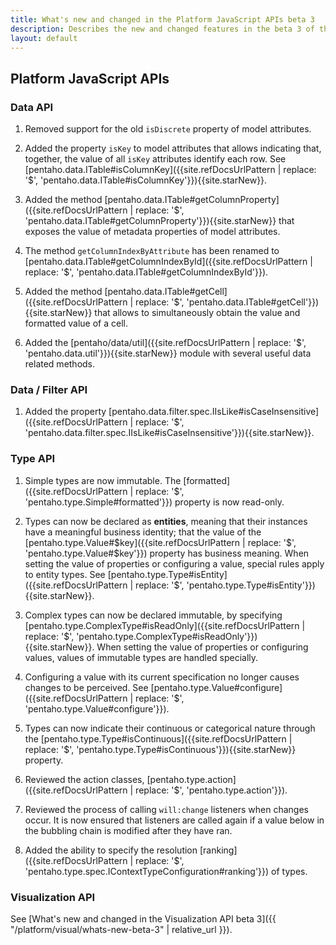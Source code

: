 ```yaml
---
title: What's new and changed in the Platform JavaScript APIs beta 3
description: Describes the new and changed features in the beta 3 of the Platform JavaScript APIs.
layout: default
---
```


## Platform JavaScript APIs

### Data API

1. Removed support for the old `isDiscrete` property of model attributes.

2. Added the property `isKey` to model attributes that allows indicating that, together, 
   the value of all `isKey` attributes identify each row.
   See [pentaho.data.ITable#isColumnKey]({{site.refDocsUrlPattern | replace: '$', 'pentaho.data.ITable#isColumnKey'}}){{site.starNew}}.

3. Added the method 
   [pentaho.data.ITable#getColumnProperty]({{site.refDocsUrlPattern | replace: '$', 'pentaho.data.ITable#getColumnProperty'}}){{site.starNew}}
   that exposes the value of metadata properties of model attributes.
   
4. The method `getColumnIndexByAttribute` has been renamed to
   [pentaho.data.ITable#getColumnIndexById]({{site.refDocsUrlPattern | replace: '$', 'pentaho.data.ITable#getColumnIndexById'}}).

5. Added the method 
   [pentaho.data.ITable#getCell]({{site.refDocsUrlPattern | replace: '$', 'pentaho.data.ITable#getCell'}}){{site.starNew}}
   that allows to simultaneously obtain the value and formatted value of a cell.


6. Added the [pentaho/data/util]({{site.refDocsUrlPattern | replace: '$', 'pentaho.data.util'}}){{site.starNew}} module
   with several useful data related methods.

    
### Data / Filter API

1. Added the property 
   [pentaho.data.filter.spec.IIsLike#isCaseInsensitive]({{site.refDocsUrlPattern | replace: '$', 'pentaho.data.filter.spec.IIsLike#isCaseInsensitive'}}){{site.starNew}}.

### Type API

1. Simple types are now immutable.
   The [formatted]({{site.refDocsUrlPattern | replace: '$', 'pentaho.type.Simple#formatted'}}) 
   property is now read-only.
   
2. Types can now be declared as **entities**, 
   meaning that their instances have a meaningful business identity;
   that the value of the [pentaho.type.Value#$key]({{site.refDocsUrlPattern | replace: '$', 'pentaho.type.Value#$key'}})
   property has business meaning.
   When setting the value of properties or configuring a value, special rules apply to entity types.
   See [pentaho.type.Type#isEntity]({{site.refDocsUrlPattern | replace: '$', 'pentaho.type.Type#isEntity'}}){{site.starNew}}.

3. Complex types can now be declared immutable, by specifying
   [pentaho.type.ComplexType#isReadOnly]({{site.refDocsUrlPattern | replace: '$', 'pentaho.type.ComplexType#isReadOnly'}}){{site.starNew}}.
   When setting the value of properties or configuring values, 
   values of immutable types are handled specially.

4. Configuring a value with its current specification no longer causes changes to be perceived.
   See [pentaho.type.Value#configure]({{site.refDocsUrlPattern | replace: '$', 'pentaho.type.Value#configure'}}).

5. Types can now indicate their continuous or categorical nature through the
   [pentaho.type.Type#isContinuous]({{site.refDocsUrlPattern | replace: '$', 'pentaho.type.Type#isContinuous'}}){{site.starNew}}
   property.

6. Reviewed the action classes, [pentaho.type.action]({{site.refDocsUrlPattern | replace: '$', 'pentaho.type.action'}}).

7. Reviewed the process of calling `will:change` listeners when changes occur. 
   It is now ensured that listeners are called again if a value below in the bubbling chain is modified after 
   they have ran.
   
8. Added the ability to specify the resolution 
   [ranking]({{site.refDocsUrlPattern | replace: '$', 'pentaho.type.spec.IContextTypeConfiguration#ranking'}}) of types.

### Visualization API

See [What's new and changed in the Visualization API beta 3]({{ "/platform/visual/whats-new-beta-3" | relative_url }}).

